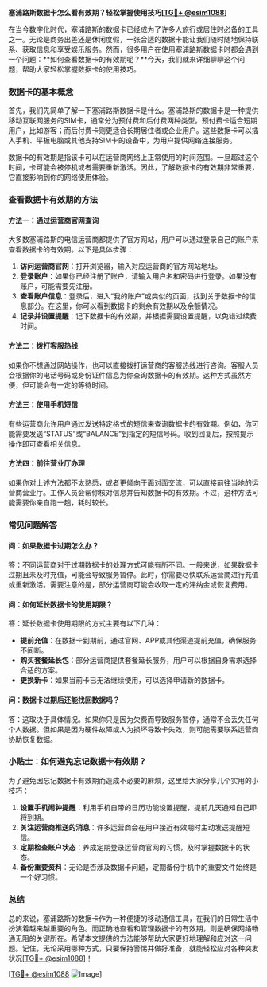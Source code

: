 **塞浦路斯数据卡怎么看有效期？轻松掌握使用技巧[[TG💪+ @esim1088](https://t.me/s/esim1088)]**

在当今数字化时代，塞浦路斯的数据卡已经成为了许多人旅行或居住时必备的工具之一。无论是商务出差还是休闲度假，一张合适的数据卡能让我们随时随地保持联系、获取信息和享受娱乐服务。然而，很多用户在使用塞浦路斯数据卡时都会遇到一个问题：**如何查看数据卡的有效期呢？**今天，我们就来详细聊聊这个问题，帮助大家轻松掌握数据卡的使用技巧。

### 数据卡的基本概念

首先，我们先简单了解一下塞浦路斯数据卡是什么。塞浦路斯的数据卡是一种提供移动互联网服务的SIM卡，通常分为预付费和后付费两种类型。预付费卡适合短期用户，比如游客；而后付费卡则更适合长期居住者或企业用户。这些数据卡可以插入手机、平板电脑或其他支持SIM卡的设备中，为用户提供网络连接服务。

数据卡的有效期是指该卡可以在运营商网络上正常使用的时间范围。一旦超过这个时间，卡可能会被停机或者需要重新激活。因此，了解数据卡的有效期非常重要，它直接影响到你的网络使用体验。

### 查看数据卡有效期的方法

#### 方法一：通过运营商官网查询

大多数塞浦路斯的电信运营商都提供了官方网站，用户可以通过登录自己的账户来查看数据卡的有效期。以下是具体步骤：

1. **访问运营商官网**：打开浏览器，输入对应运营商的官方网站地址。
2. **登录账户**：如果你已经注册了账户，请输入用户名和密码进行登录。如果没有账户，可能需要先注册。
3. **查看账户信息**：登录后，进入“我的账户”或类似的页面，找到关于数据卡的信息部分。在这里，你可以看到数据卡的剩余有效期以及余额情况。
4. **记录并设置提醒**：记下数据卡的有效期，并根据需要设置提醒，以免错过续费时间。

#### 方法二：拨打客服热线

如果你不想通过网站操作，也可以直接拨打运营商的客服热线进行咨询。客服人员会根据你的电话号码或身份证件信息为你查询数据卡的有效期。这种方式虽然方便，但可能会有一定的等待时间。

#### 方法三：使用手机短信

有些运营商允许用户通过发送特定格式的短信来查询数据卡的有效期。例如，你可能需要发送“STATUS”或“BALANCE”到指定的短信号码。收到回复后，按照提示操作即可查看相关信息。

#### 方法四：前往营业厅办理

如果你对上述方法都不太熟悉，或者更倾向于面对面交流，可以直接前往当地的运营商营业厅。工作人员会帮你核对信息并告知数据卡的有效期。不过，这种方法可能需要你亲自跑一趟，耗时较长。

### 常见问题解答

#### 问：如果数据卡过期怎么办？

答：不同运营商对于过期数据卡的处理方式可能有所不同。一般来说，如果数据卡过期且未及时充值，可能会导致服务暂停。此时，你需要尽快联系运营商进行充值或重新激活。需要注意的是，部分运营商可能会收取一定的滞纳金或恢复费用。

#### 问：如何延长数据卡的使用期限？

答：延长数据卡使用期限的方式主要有以下几种：
- **提前充值**：在数据卡到期前，通过官网、APP或其他渠道提前充值，确保服务不间断。
- **购买套餐延长包**：部分运营商提供套餐延长服务，用户可以根据自身需求选择合适的方案。
- **更换新卡**：如果当前卡已无法继续使用，可以选择申请新的数据卡。

#### 问：数据卡过期后还能找回数据吗？

答：这取决于具体情况。如果你只是因为欠费而导致服务暂停，通常不会丢失任何个人数据。但如果是因为硬件故障或人为损坏导致卡失效，则可能需要联系运营商协助恢复数据。

### 小贴士：如何避免忘记数据卡有效期？

为了避免因忘记数据卡有效期而造成不必要的麻烦，这里给大家分享几个实用的小技巧：

1. **设置手机闹钟提醒**：利用手机自带的日历功能设置提醒，提前几天通知自己即将到期。
2. **关注运营商推送的消息**：许多运营商会在用户接近有效期时主动发送提醒短信。
3. **定期检查账户状态**：养成定期登录运营商官网的习惯，及时掌握数据卡的状态。
4. **备份重要资料**：无论是否涉及数据卡问题，定期备份手机中的重要文件始终是一个好习惯。

### 总结

总的来说，塞浦路斯的数据卡作为一种便捷的移动通信工具，在我们的日常生活中扮演着越来越重要的角色。而正确地查看和管理数据卡的有效期，则是确保网络畅通无阻的关键所在。希望本文提供的方法能够帮助大家更好地理解和应对这一问题。记住，无论采用哪种方式，只要保持警惕并做好准备，就能轻松应对各种突发状况[[TG💪+ @esim1088](https://t.me/s/esim1088)]！

[[TG💪+ @esim1088](https://t.me/s/esim1088) ![Image](https://i.postimg.cc/4NQfJmqS/Snipaste-2025-05-13-00-14-12.png)]